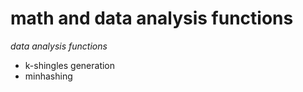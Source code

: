 math and data analysis functions
================================

*data analysis functions*

 - k-shingles generation
 - minhashing
